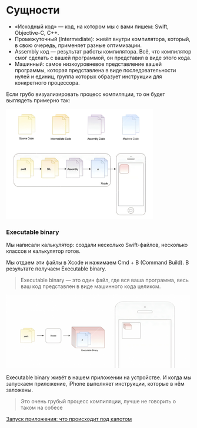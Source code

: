 # Cущности

- «Исходный код» — код, на котором мы с вами пишем: Swift, Objective-C, C++.
- Промежуточный (Intermediate): живёт внутри компилятора, который, в свою очередь, применяет разные оптимизации.
- Assembly код — результат работы компилятора. Всё, что компилятор смог сделать с вашей программой, он представил в виде этого кода.
- Машинный: самое низкоуровневое представление вашей программы, которая представлена в виде последовательности нулей и единиц, группа которых образует инструкции для конкретного процессора.

Если грубо визуализировать процесс компиляции, то он будет выглядеть примерно так:

<img src="img/compileProcess.png" alt="Цикл жизни приложения" width="400" height="300">

### Executable binary
Мы написали калькулятор: создали несколько Swift-файлов, несколько классов и калькулятор готов. 

Мы отдаем эти файлы в Xcode и нажимаем Cmd + B (Command Build). В результате получаем Executable binary. 

> Executable binary — это один файл, где вся ваша программа, весь ваш код представлен в виде машинного кода целиком. 

<img src="img/Executablebinary.png" alt="Цикл жизни приложения" width="500" height="200">

Executable binary живёт в нашем приложении на устройстве. И когда мы запускаем приложение, iPhone выполняет инструкции, которые в нём заложены.

> Это очень грубый процесс компиляции, лучше не говорить о таком на собесе

[Запуск приложения: что происходит под капотом](05_AppLaunch.md)